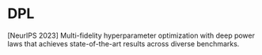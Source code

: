 # DPL
[NeurIPS 2023] Multi-fidelity hyperparameter optimization with deep power laws that achieves state-of-the-art results across diverse benchmarks.

